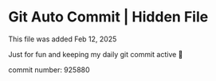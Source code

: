 # Git Auto Commit | Hidden File

This file was added Feb 12, 2025

Just for fun and keeping my daily git commit active 🤪

commit number: 925880
